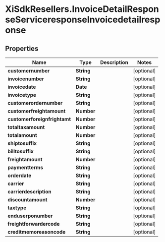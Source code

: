 # XiSdkResellers.InvoiceDetailResponseServiceresponseInvoicedetailresponse

## Properties

Name | Type | Description | Notes
------------ | ------------- | ------------- | -------------
**customernumber** | **String** |  | [optional] 
**invoicenumber** | **String** |  | [optional] 
**invoicedate** | **Date** |  | [optional] 
**invoicetype** | **String** |  | [optional] 
**customerordernumber** | **String** |  | [optional] 
**customerfreightamount** | **Number** |  | [optional] 
**customerforeignfrightamt** | **Number** |  | [optional] 
**totaltaxamount** | **Number** |  | [optional] 
**totalamount** | **Number** |  | [optional] 
**shiptosuffix** | **String** |  | [optional] 
**billtosuffix** | **String** |  | [optional] 
**freightamount** | **Number** |  | [optional] 
**paymentterms** | **String** |  | [optional] 
**orderdate** | **String** |  | [optional] 
**carrier** | **String** |  | [optional] 
**carrierdescription** | **String** |  | [optional] 
**discountamount** | **Number** |  | [optional] 
**taxtype** | **String** |  | [optional] 
**enduserponumber** | **String** |  | [optional] 
**freightforwardercode** | **String** |  | [optional] 
**creditmemoreasoncode** | **String** |  | [optional] 


